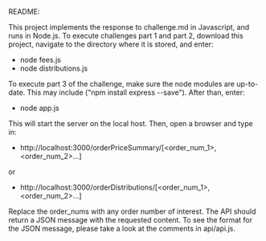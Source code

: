 README:

This project implements the response to challenge.md in Javascript, and runs
in Node.js.  To execute challenges part 1 and part 2, download this project,
navigate to the directory where it is stored, and enter:

- node fees.js
- node distributions.js

To execute part 3 of the challenge, make sure the node modules are up-to-date.
This may include ("npm install express --save").  After than, enter:

- node app.js

This will start the server on the local host.  Then, open a browser and type in:

- http://localhost:3000/orderPriceSummary/[<order_num_1>,<order_num_2>...]

or

- http://localhost:3000/orderDistributions/[<order_num_1>,<order_num_2>...]

Replace the order_nums with any order number of interest.  The API should return
a JSON message with the requested content.  To see the format for the JSON
message, please take a look at the comments in api/api.js.
